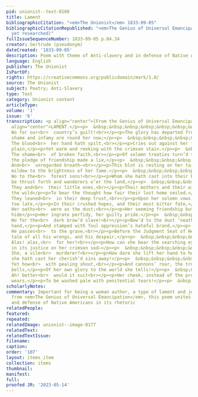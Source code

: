 ```yaml
---
pid: unionist--text-0108
title: Lament
bibliographicCitation: "<em>The Unionist</em> 1833-09-05"
bibliographicCitationRepublished: "<em>The Genius of Universal Emancipation</em> (Not
  yet researched)"
fullIssueSequenceNumber: 1833-09-05 p.04.34
creator: Gertrude (pseudonym)
dateCreated: '1833-09-05'
description: Poem with theme of Anti-slavery and in defense of Native Americans
language: English
publisher: The Unionist
IsPartOf: 
rights: https://creativecommons.org/publicdomain/mark/1.0/
source: The Unionist
subject: Poetry; Anti-Slavery
type: Text
category: Unionist content
articleType: 
volume: '1'
issue: '6'
transcription: <p align="center">[From the Genius of Universal Emancipation]</p><p
  align="center">LAMENT.</p><p>  &nbsp;&nbsp;&nbsp;&nbsp;&nbsp;&nbsp;&nbsp;&nbsp;&nbsp;&nbsp;&nbsp;
  Wo for our<br>  country’s guilt!<br></p><p>The glory has departed from her brow,</p><p>And
  shame and infamy are round her now;</p><p>  &nbsp;&nbsp;&nbsp;&nbsp;&nbsp;&nbsp;&nbsp;&nbsp;&nbsp;&nbsp;&nbsp;
  The blood<br>  her hand hath spilt,<br></p><p>Cries out against her from the smoking
  plain,</p><p>Yet warm and reeking with the crimson stain.</p><p>  &nbsp;&nbsp;&nbsp;&nbsp;&nbsp;&nbsp;&nbsp;&nbsp;&nbsp;&nbsp;&nbsp;
  The shame<br>  of broken faith,<br></p><p>Of solemn treaties turn’d to mockery,</p><p>And
  the pledge of friendship made a lie,</p><p>  &nbsp;&nbsp;&nbsp;&nbsp;&nbsp;&nbsp;&nbsp;&nbsp;&nbsp;&nbsp;&nbsp;
  And<br>  unregarded breath—<br></p><p>This blot is resting on her tainted name.</p><p>A
  mildew to the brightness of her fame.</p><p>  &nbsp;&nbsp;&nbsp;&nbsp;&nbsp;&nbsp;&nbsp;&nbsp;&nbsp;&nbsp;&nbsp;
  Wo to the<br>  forest sons!<br></p><p>Whom she hath cast into their brother’s hand</p><p>To
  be thrust forth and wanderers o’er the land,</p><p>  &nbsp;&nbsp;&nbsp;&nbsp;&nbsp;&nbsp;&nbsp;&nbsp;&nbsp;&nbsp;&nbsp;
  They and<br>  their little ones,<br></p><p>Their mothers and their wives, amidst
  the wild</p><p>To bear the thought how fair their lost home smiled.</p><p>  &nbsp;&nbsp;&nbsp;&nbsp;&nbsp;&nbsp;&nbsp;&nbsp;&nbsp;&nbsp;&nbsp;
  They leaned<br>  in their deep trust,<br></p><p>Upon her solemn vows, and found
  too late,</p><p>In their crushed hopes, and their most bitter fate,</p><p>  &nbsp;&nbsp;&nbsp;&nbsp;&nbsp;&nbsp;&nbsp;&nbsp;&nbsp;&nbsp;&nbsp;
  Her oaths<br>  were as the dust;<br></p><p>Her seeming friendship but a mask to
  hide</p><p>Her ingrate perfidy, her guilty pride.</p><p>  &nbsp;&nbsp;&nbsp;&nbsp;&nbsp;&nbsp;&nbsp;&nbsp;&nbsp;&nbsp;&nbsp;
  Wo for the<br>  dark brow’d slave!<br></p><p>Bow’d to the dust ‘neath her relentless
  hand,</p><p>And stamped with foul oppression’s hateful brand,</p><p>  &nbsp;&nbsp;&nbsp;&nbsp;&nbsp;&nbsp;&nbsp;&nbsp;&nbsp;&nbsp;&nbsp;
  He passes<br>  to the grave,<br></p><p>Before the Judgment Seat of Heaven to bear</p><p>The
  tale of all his wrongs, and his despair,</p><p>  &nbsp;&nbsp;&nbsp;&nbsp;&nbsp;&nbsp;&nbsp;&nbsp;&nbsp;&nbsp;&nbsp;
  Alas! alas,<br>  for her!<br></p><p>How can she bear the searching eye of God,</p><p>Bent
  in its justice on her crimson sod—</p><p>  &nbsp;&nbsp;&nbsp;&nbsp;&nbsp;&nbsp;&nbsp;&nbsp;&nbsp;&nbsp;&nbsp;
  She, a vile<br>  murderer?<br></p><p>How dare she lift her hand to heaven and pray,</p><p>Till
  she hath cast her cherish’d sins away!</p><p>  &nbsp;&nbsp;&nbsp;&nbsp;&nbsp;&nbsp;&nbsp;&nbsp;&nbsp;&nbsp;&nbsp;
  Yet how<br>  with pealing shout,<br></p><p>And cannons’ roar, the trump and deep-voiced
  bells,</p><p>Of her own glory to the world she tells!</p><p>  &nbsp;&nbsp;&nbsp;&nbsp;&nbsp;&nbsp;&nbsp;&nbsp;&nbsp;&nbsp;&nbsp;
  Ah! better<br>  would it suit<br></p><p>Her cheek, instead of the proud flush it
  wears,</p><p>To be washed pale with penitential tears!</p><p>  &nbsp;&nbsp;&nbsp;&nbsp;&nbsp;&nbsp;&nbsp;&nbsp;&nbsp;&nbsp;&nbsp;&nbsp;&nbsp;&nbsp;&nbsp;&nbsp;&nbsp;&nbsp;&nbsp;&nbsp;&nbsp;&nbsp;&nbsp;&nbsp;&nbsp;&nbsp;&nbsp;&nbsp;&nbsp;&nbsp;&nbsp;&nbsp;&nbsp;&nbsp;&nbsp;&nbsp;&nbsp;&nbsp;&nbsp;&nbsp;&nbsp;&nbsp;&nbsp;&nbsp;&nbsp;&nbsp;&nbsp;<br>  GERTRUDE.<br></p>
scholarlyNotes: 
commentary: Important for being a woman author, a type of lament and jeremiad, and
  from <em>The Genius of Universal Emancipation</em>, this poem unites anti-slavery
  and defense of Native Americans in its rhetoric
relatedPeople: 
featured: 
repeated: 
relatedImage: unionist--image-0177
relatedText: 
relatedTextIssue: 
filename: 
caption: 
order: '107'
layout: items_item
collection: items
thumbnail: 
manifest: 
full: 
proofed JR: '2023-05-14'
---
```


